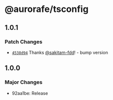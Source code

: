 # @aurorafe/tsconfig

## 1.0.1

### Patch Changes

- [`4538d94`](https://github.com/aurorafe/ftc/commit/4538d947c834a2dc56792acf7ee7e0be3623ceed) Thanks [@sakitam-fdd](https://github.com/sakitam-fdd)! - bump version

## 1.0.0

### Major Changes

- 92aa1be: Release
